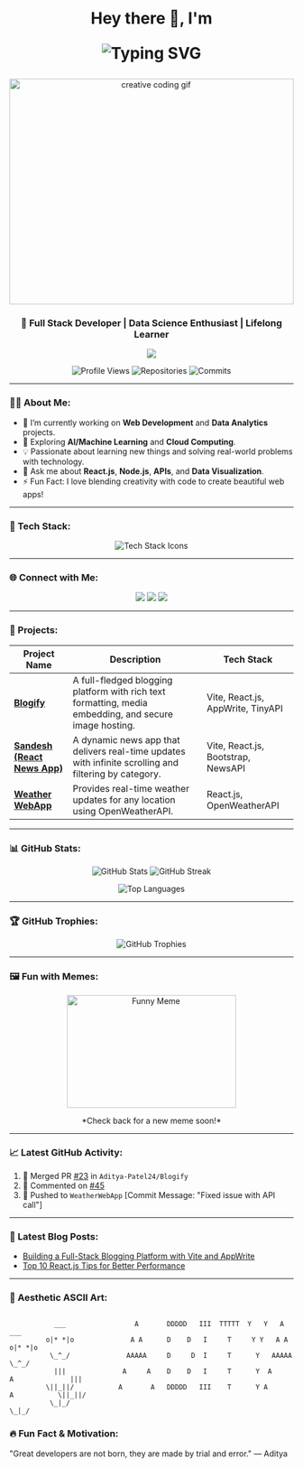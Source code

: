 <h1 align="center">Hey there 👋, I'm <p align="center">
  <img src="https://readme-typing-svg.herokuapp.com?font=Fira+Code&size=30&duration=4000&color=7E3ACE&center=true&vCenter=true&lines=Aditya+Patel" alt="Typing SVG" />
</p></h1>

<!-- Add a unique 3D or creative GIF here -->
<p align="center">
  <img src="https://cdna.artstation.com/p/assets/images/images/028/102/058/original/pixel-jeff-matrix-s.gif?1593487263" width="100%" height="400" alt="creative coding gif">
</p>

<h3 align="center">🚀 Full Stack Developer | Data Science Enthusiast | Lifelong Learner</h3>

<p align="center">
  <img src="https://readme-typing-svg.herokuapp.com?font=Roboto+Slab&color=%237E3ACE&size=30&center=true&vCenter=true&width=450&lines=Full+Stack+Web+Developer;Open-Source+Contributor;Machine+Learning+Enthusiast;Always+Learning+New+Things!">
</p>

<p align="center">
  <img src="https://komarev.com/ghpvc/?username=Aditya-Patel24&color=brightgreen&style=flat-square" alt="Profile Views">
  <img src="https://badges.pufler.dev/repos/Aditya-Patel24" alt="Repositories">
  <img src="https://badges.pufler.dev/commits/monthly/Aditya-Patel24" alt="Commits">
</p>

---

### 👨‍💻 About Me:
- 🔭 I’m currently working on **Web Development** and **Data Analytics** projects.
- 🌱 Exploring **AI/Machine Learning** and **Cloud Computing**.
- 💡 Passionate about learning new things and solving real-world problems with technology.
- 💬 Ask me about **React.js**, **Node.js**, **APIs**, and **Data Visualization**.
- ⚡ Fun Fact: I love blending creativity with code to create beautiful web apps!

---

### 🔧 Tech Stack:

<p align="center">
  <img src="https://skillicons.dev/icons?i=js,react,nodejs,express,tailwind,vite,mongodb,python,mysql,html,css,figma,git&theme=dark" alt="Tech Stack Icons">
</p>

---

### 🌐 Connect with Me:

<p align="center">
  <a href="https://github.com/Aditya-Patel24"><img src="https://img.shields.io/badge/GitHub-181717?style=for-the-badge&logo=github&logoColor=white"></a>
  <a href="https://www.linkedin.com/in/aditya-patel-99a09b23a/"><img src="https://img.shields.io/badge/LinkedIn-0A66C2?style=for-the-badge&logo=linkedin&logoColor=white"></a>
  <a href="mailto:adityasp243@gmail.com"><img src="https://img.shields.io/badge/Gmail-D14836?style=for-the-badge&logo=gmail&logoColor=white"></a>
</p>

---

### 🚀 Projects:

| Project Name  | Description | Tech Stack |
| ------------- |-------------|------------|
| [**Blogify**](https://blogify-aditya.vercel.app/) | A full-fledged blogging platform with rich text formatting, media embedding, and secure image hosting. | Vite, React.js, AppWrite, TinyAPI |
| [**Sandesh (React News App)**](https://sandesh-aditya.vercel.app/) | A dynamic news app that delivers real-time updates with infinite scrolling and filtering by category. | Vite, React.js, Bootstrap, NewsAPI |
| [**Weather WebApp**](https://weather-webapp-po7m.onrender.com/) | Provides real-time weather updates for any location using OpenWeatherAPI. | React.js, OpenWeatherAPI |

---

### 📊 GitHub Stats:

<p align="center">
  <img src="https://github-readme-stats.vercel.app/api?username=Aditya-Patel24&show_icons=true&theme=radical" alt="GitHub Stats">
  <img src="https://github-readme-streak-stats.herokuapp.com/?user=Aditya-Patel24&theme=radical" alt="GitHub Streak">
</p>

<p align="center">
  <img src="https://github-readme-stats.vercel.app/api/top-langs/?username=Aditya-Patel24&layout=compact&theme=radical" alt="Top Languages">
</p>

---

### 🏆 GitHub Trophies:

<p align="center">
  <img src="https://github-profile-trophy.vercel.app/?username=Aditya-Patel24&theme=onedark&column=6" alt="GitHub Trophies">
</p>

---

### 🖼️ Fun with Memes:
<p align="center">
  <img src="https://media.giphy.com/media/jqNPzdTTxQfOgOqpO4/giphy.gif" width="300" height="200" alt="Funny Meme">
</p>
<p align="center">
  *Check back for a new meme soon!*
</p>

---

### 📈 Latest GitHub Activity:

<!--START_SECTION:activity-->
1. 🎉 Merged PR [#23](https://github.com/Aditya-Patel24/Blogify/pull/23) in `Aditya-Patel24/Blogify`
2. 💬 Commented on [#45](https://github.com/Aditya-Patel24/Sandesh/issues/45)
3. 🚀 Pushed to `WeatherWebApp` [Commit Message: "Fixed issue with API call"]
<!--END_SECTION:activity-->

---

### 📝 Latest Blog Posts:
<!-- BLOG-POST-LIST:START -->
- [Building a Full-Stack Blogging Platform with Vite and AppWrite](https://blogify-aditya.vercel.app/)
- [Top 10 React.js Tips for Better Performance](https://blogify-aditya.vercel.app/)
<!-- BLOG-POST-LIST:END -->

---

### 🎨 Aesthetic ASCII Art:

```plaintext
                                                                               
           ___                 A       DDDDD   III  TTTTT  Y   Y   A                 ___
         o|* *|o              A A      D    D   I     T     Y Y   A A              o|* *|o
          \_^_/              AAAAA     D     D  I     T      Y   AAAAA              \_^_/
           |||              A     A    D    D   I     T      Y  A     A              |||
         \||_||/           A       A   DDDDD   III    T      Y A       A           \||_||/
          \_|_/                                                                     \_|_/

```

### 🔥 Fun Fact & Motivation:
"Great developers are not born, they are made by trial and error." — Aditya
